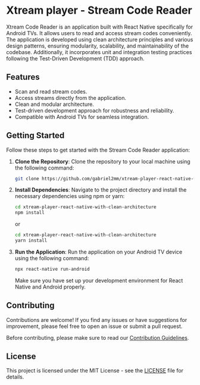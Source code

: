 # Xtream player - Stream Code Reader

Xtream Code Reader is an application built with React Native specifically for Android TVs. It allows users to read and access stream codes conveniently. The application is developed using clean architecture principles and various design patterns, ensuring modularity, scalability, and maintainability of the codebase. Additionally, it incorporates unit and integration testing practices following the Test-Driven Development (TDD) approach.

## Features

- Scan and read stream codes.
- Access streams directly from the application.
- Clean and modular architecture.
- Test-driven development approach for robustness and reliability.
- Compatible with Android TVs for seamless integration.

## Getting Started

Follow these steps to get started with the Stream Code Reader application:

1. **Clone the Repository**: Clone the repository to your local machine using the following command:

    ```bash
    git clone https://github.com/gabriel2mm/xtream-player-react-native-with-clean-architecture.git
    ```

2. **Install Dependencies**: Navigate to the project directory and install the necessary dependencies using npm or yarn:

    ```bash
    cd xtream-player-react-native-with-clean-architecture
    npm install
    ```

    or

    ```bash
    cd xtream-player-react-native-with-clean-architecture
    yarn install
    ```

3. **Run the Application**: Run the application on your Android TV device using the following command:

    ```bash
    npx react-native run-android
    ```

    Make sure you have set up your development environment for React Native and Android properly.

## Contributing

Contributions are welcome! If you find any issues or have suggestions for improvement, please feel free to open an issue or submit a pull request. 

Before contributing, please make sure to read our [Contribution Guidelines](CONTRIBUTING.md).

## License

This project is licensed under the MIT License - see the [LICENSE](LICENSE) file for details.

